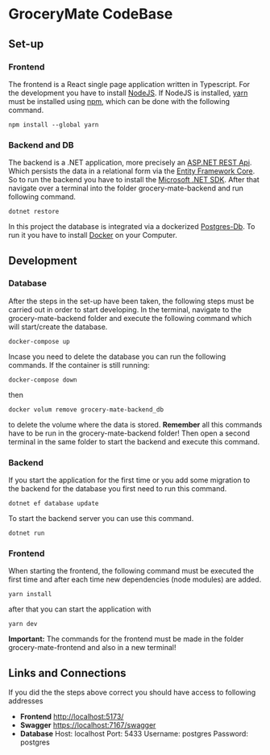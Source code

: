 # GroceryMate CodeBase

## Set-up

### Frontend
The frontend is a React single page application written in Typescript. For the development you have to install [NodeJS](https://nodejs.org/). If NodeJS is installed, [yarn](https://yarnpkg.com/) must be installed using [npm](https://www.npmjs.com/), which can be done with the following command.
```
npm install --global yarn
````


### Backend and DB
The backend is a .NET application, more precisely an [ASP.NET REST Api](https://dotnet.microsoft.com/en-us/apps/aspnet/apis). Which persists the data in a relational form via the [Entity Framework Core](https://learn.microsoft.com/en-us/ef/core/). So to run the backend you have to install the [Microsoft .NET SDK](https://learn.microsoft.com/en-us/dotnet/core/install/windows?tabs=net70). After that navigate over a terminal into the folder grocery-mate-backend and run following command. 

```
dotnet restore
```
In this project the database is integrated via a dockerized [Postgres-Db](https://www.postgresql.org/). To run it you have to install [Docker](https://www.docker.com/) on your Computer.

## Development

### Database
After the steps in the set-up have been taken, the following steps must be carried out in order to start developing.
In the terminal, navigate to the grocery-mate-backend folder and execute the following command which will start/create the database.
```
docker-compose up
```

Incase you need to delete the database you can run the following commands.
If the container is still running:
```
docker-compose down
```
then
```
docker volum remove grocery-mate-backend_db
```

to delete the volume where the data is stored. **Remember** all this commands have to be run in the grocery-mate-backend folder!
Then open a second terminal in the same folder to start the backend and execute this command.

### Backend
If you start the application for the first time or you add some migration to the backend for the database you first need to run this command.
```
dotnet ef database update
```
To start the backend server you can use this command.
```
dotnet run
``` 

### Frontend
When starting the frontend, the following command must be executed the first time and after each time new dependencies (node modules) are added.
```
yarn install
```
after that you can start the application with
```
yarn dev
```
**Important:** The commands for the frontend must be made in the folder grocery-mate-frontend and also in a new terminal!

## Links and Connections
If you did the the steps above correct you should have access to following addresses
* **Frontend** [http://localhost:5173/](http://localhost:5173/)
* **Swagger** [https://localhost:7167/swagger](https://localhost:7167/swagger)
* **Database** Host: localhost Port: 5433 Username: postgres Password: postgres 

